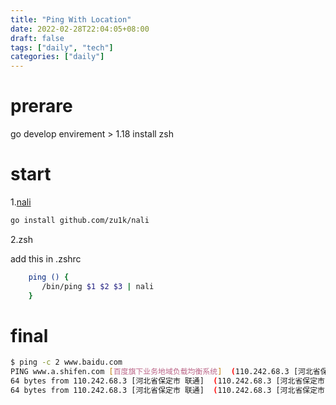 ```yaml
---
title: "Ping With Location"
date: 2022-02-28T22:04:05+08:00
draft: false
tags: ["daily", "tech"]
categories: ["daily"]
---
```


# prerare
go develop envirement > 1.18
install zsh 
# start
1.[nali](https://github.com/zu1k/nali)
```bash
go install github.com/zu1k/nali
```
2.zsh

add this in .zshrc 
```zsh
	ping () {
	   /bin/ping $1 $2 $3 | nali
	}
```

# final
```bash
$ ping -c 2 www.baidu.com
PING www.a.shifen.com [百度旗下业务地域负载均衡系统]  (110.242.68.3 [河北省保定市 联通] ) 56(84) bytes of data.
64 bytes from 110.242.68.3 [河北省保定市 联通]  (110.242.68.3 [河北省保定市 联通] ): icmp_seq=1 ttl=52 time=10.3 ms
64 bytes from 110.242.68.3 [河北省保定市 联通]  (110.242.68.3 [河北省保定市 联通] ): icmp_seq=2 ttl=52 time=10.9 ms

```
